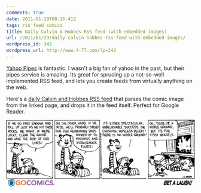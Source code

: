 ```yaml
---
comments: true
date: 2011-01-29T08:26:41Z
tags: rss feed comics
title: Daily Calvin & Hobbes RSS feed (with embedded images)
url: /2011/01/29/daily-calvin-hobbes-rss-feed-with-embedded-images/
wordpress_id: 342
wordpress_url: http://www.f-77.com/?p=342
---
```


<a href="http://pipes.yahoo.com/pipes/">Yahoo Pipes</a> is fantastic. I wasn't a big fan of yahoo in the past, but their pipes service is amazing. Its great for sprucing up a not-so-well implemented RSS feed, and lets you create feeds from virtually anything on the web.

Here's a <a title="Calvin and Hobbes RSS" href="http://pipes.yahoo.com/pipes/pipe.run?_id=4ea8ada9a8b0f29e54ce1056f46f9202&amp;_render=rss" target="_blank">daily Calvin and Hobbes RSS feed</a> that parses the comic image from the linked page, and drops it in the feed itself. Perfect for Google Reader.

<img title="calvin &amp; hobbes" src="/images/posts/2011/01/calvinhobbes-resized-post.gif" />

